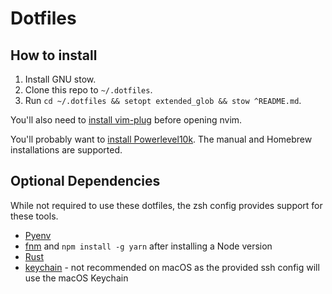 # Dotfiles

## How to install

1. Install GNU stow.
2. Clone this repo to `~/.dotfiles`.
3. Run `cd ~/.dotfiles && setopt extended_glob && stow ^README.md`.

You'll also need to [install vim-plug](https://github.com/junegunn/vim-plug) before opening nvim.

You'll probably want to [install Powerlevel10k](https://github.com/romkatv/powerlevel10k#installation). The manual and Homebrew installations are supported.

## Optional Dependencies

While not required to use these dotfiles, the zsh config provides support for these tools.

- [Pyenv](https://github.com/pyenv/pyenv-installer#installation--update--uninstallation)
- [fnm](https://github.com/Schniz/fnm#installation) and `npm install -g yarn` after installing a Node version
- [Rust](https://www.rust-lang.org/tools/install)
- [keychain](https://www.funtoo.org/Keychain) - not recommended on macOS as the provided ssh config will use the macOS Keychain

